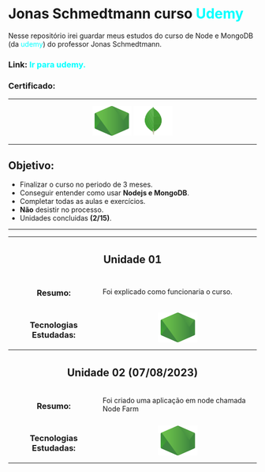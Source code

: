 # Jonas Schmedtmann curso <span style="color: cyan">Udemy</span>
Nesse repositório irei guardar meus estudos do curso de Node e MongoDB (da <span style="color: cyan">udemy</span>) do professor Jonas Schmedtmann.

### Link: <a href="https://www.udemy.com/course/nodejs-express-mongodb-bootcamp/" target="_blank" style="text-decoration: none; color: cyan;">Ir para udemy.</a>
### Certificado: 

<hr>

<div width = '100%' align='center'>
  <img alt="Gustavo-NODE" height="60" width="80" src="https://raw.githubusercontent.com/devicons/devicon/master/icons/nodejs/nodejs-original.svg">
  <img alt="Gustavo-MONGO" height="60" width="80" src="https://raw.githubusercontent.com/devicons/devicon/master/icons/mongodb/mongodb-original.svg">
</div>

<hr>

## Objetivo:
- Finalizar o curso no periodo de 3 meses. 
- Conseguir entender como usar <strong>Nodejs e MongoDB</strong>. 
- Completar todas as aulas e exercícios. 
- <strong>Não</strong> desistir no processo. 
- Unidades concluidas <strong>(2/15)</strong>. 

<hr>
<table align='center'>
  <tr align='center'>
    <th colspan="2"><h2>Unidade 01</h2>
     <tr>
       <td><h3 align='center'>Resumo:</h3>
       <td> Foi explicado como funcionaria o curso.
     </tr>
     <tr>
       <td><h3 align='center'>Tecnologias Estudadas:</h3>
       <td align='center'> 
  <img alt="Gustavo-NODE" height="60" width="80" src="https://raw.githubusercontent.com/devicons/devicon/master/icons/nodejs/nodejs-original.svg">
     </tr>
  </tr>
  
  <tr align='center'>
    <th colspan="2"><h2>Unidade 02 (07/08/2023)</h2>
     <tr>
       <td><h3 align='center'>Resumo:</h3>
       <td> Foi criado uma aplicação em node chamada Node Farm
     </tr>
     <tr>
       <td><h3 align='center'>Tecnologias Estudadas:</h3>
       <td align='center'> 
  <img alt="Gustavo-NODE" height="60" width="80" src="https://raw.githubusercontent.com/devicons/devicon/master/icons/nodejs/nodejs-original.svg">
     </tr>
  </tr>

  <!-- <tr align='center'>
    <th colspan="2"><h2>Unidade 03</h2>
     <tr>
       <td><h3 align='center'>Resumo:</h3>
       <td> 
     </tr>
     <tr>
       <td><h3 align='center'>Tecnologias Estudadas:</h3>
     </tr> 
  </tr> -->
